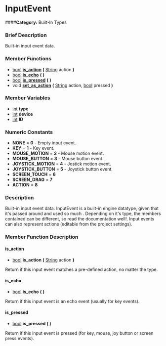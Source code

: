 #  InputEvent  
####**Category:** Built-In Types

###  Brief Description  
Built-in input event data.

###  Member Functions 
  * [bool](class_bool)  **[is&#95;action](#is_action)**  **(** [String](class_string) action  **)**
  * [bool](class_bool)  **[is&#95;echo](#is_echo)**  **(** **)**
  * [bool](class_bool)  **[is&#95;pressed](#is_pressed)**  **(** **)**
  * void  **[set&#95;as&#95;action](#set_as_action)**  **(** [String](class_string) action, [bool](class_bool) pressed  **)**

###  Member Variables  
  * [int](class_int) **type**
  * [int](class_int) **device**
  * [int](class_int) **ID**

###  Numeric Constants  
  * **NONE** = **0** - Empty input event.
  * **KEY** = **1** - Key event.
  * **MOUSE_MOTION** = **2** - Mouse motion event.
  * **MOUSE_BUTTON** = **3** - Mouse button event.
  * **JOYSTICK_MOTION** = **4** - Jostick motion event.
  * **JOYSTICK_BUTTON** = **5** - Joystick button event.
  * **SCREEN_TOUCH** = **6**
  * **SCREEN_DRAG** = **7**
  * **ACTION** = **8**

###  Description  
Built-in input event data. InputEvent is a built-in engine datatype, given that it's passed around and used so much . Depending on it's type, the members contained can be different, so read the documentation well!. Input events can also represent actions (editable from the project settings).

###  Member Function Description  

#### <a name="is_action">is_action</a>
  * [bool](class_bool)  **is&#95;action**  **(** [String](class_string) action  **)**

Return if this input event matches a pre-defined action, no matter the type.

#### <a name="is_echo">is_echo</a>
  * [bool](class_bool)  **is&#95;echo**  **(** **)**

Return if this input event is an echo event (usually for key events).

#### <a name="is_pressed">is_pressed</a>
  * [bool](class_bool)  **is&#95;pressed**  **(** **)**

Return if this input event is pressed (for key, mouse, joy button or screen press events).
